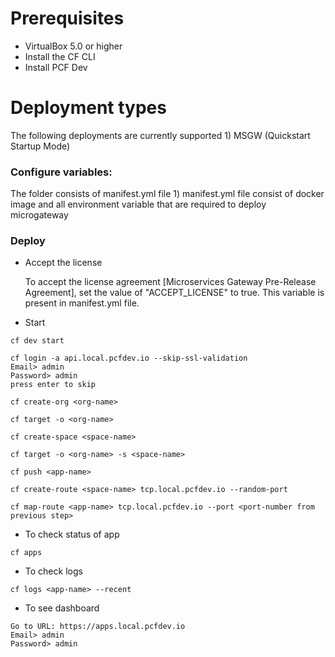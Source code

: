# Prerequisites
- VirtualBox 5.0 or higher
- Install the CF CLI
- Install PCF Dev

# Deployment types
The following deployments are currently supported
	1) MSGW (Quickstart Startup Mode)

### Configure variables:
The folder consists of manifest.yml file
	1) manifest.yml file consist of docker image and all environment variable that are required to deploy microgateway 

### Deploy
- Accept the license

  To accept the license agreement [Microservices Gateway Pre-Release Agreement], set the value of "ACCEPT_LICENSE" to true. This variable is present in manifest.yml file.

- Start
```
cf dev start
```
```
cf login -a api.local.pcfdev.io --skip-ssl-validation
Email> admin
Password> admin
press enter to skip
```
```
cf create-org <org-name>
```
```
cf target -o <org-name>
```
```
cf create-space <space-name>
```
```
cf target -o <org-name> -s <space-name>
```
```
cf push <app-name>
```
```
cf create-route <space-name> tcp.local.pcfdev.io --random-port
```
```
cf map-route <app-name> tcp.local.pcfdev.io --port <port-number from previous step>
```
- To check status of app
```
cf apps
```
- To check logs
```
cf logs <app-name> --recent
```
- To see dashboard
```
Go to URL: https://apps.local.pcfdev.io
Email> admin
Password> admin
```
